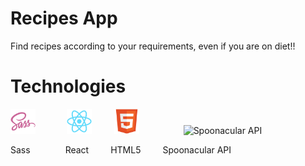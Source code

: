 <h1>Recipes App</h1>

<p>Find recipes according to your requirements, even if you are on diet!!</p>

<h1>Technologies</h1>
<div>
  
  <img src="https://github.com/devicons/devicon/blob/master/icons/sass/sass-original.svg" title="Sass" alt="Sass" width="40" height="40"/>&nbsp;&ensp;&ensp;&ensp;&ensp;&ensp;&ensp;
  <img src="https://github.com/devicons/devicon/blob/master/icons/react/react-original.svg" title="React" alt="React" width="40" height="40"/>&nbsp;&ensp;&ensp;&ensp;&ensp;
  <img src="https://github.com/devicons/devicon/blob/master/icons/html5/html5-original.svg" title="HTML5" alt="HTML" width="40" height="40"/>&nbsp;&ensp;&ensp;&ensp;&ensp;&ensp;&ensp;&ensp;&ensp;&ensp;
  <img src="https://spoonacular.com/application/frontend/images/logo-simple-framed-green-gradient.svg" title="Spoonacular API" alt="Spoonacular API" width="40" height="40"/>&nbsp;&ensp;&ensp;&ensp;&ensp;

</div>
<div>
  <span>Sass</span>&ensp;&ensp;&ensp;&ensp;&ensp;&ensp;&ensp;&ensp;<span>React</span>&ensp;&ensp;&ensp;&ensp;&ensp;<span>HTML5</span>&ensp;&ensp;&ensp;&ensp;&ensp;<span>Spoonacular API</span>
</div>






